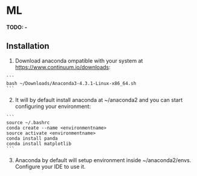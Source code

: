 # ML

**TODO: -**

## Installation

  1. Download anaconda ompatible with your system at https://www.continuum.io/downloads:

    ```
    bash ~/Downloads/Anaconda3-4.3.1-Linux-x86_64.sh
    ```

  2. It will by default install anaconda at ~/anaconda2 and you can start configuring your environment:

    ```
    source ~/.bashrc
    conda create --name <environmentname>
    source activate <environmentname>
    conda install panda
    conda install matplotlib
    ```

  3. Anaconda by default will setup environment inside ~/anaconda2/envs. Configure your IDE to use it.


